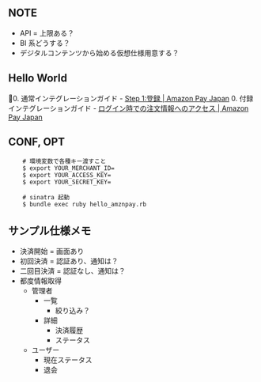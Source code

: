 ## NOTE
- API = 上限ある？
- BI 系どうする？
- デジタルコンテンツから始める仮想仕様用意する？

## Hello World
0. 通常インテグレーションガイド
    - [Step 1:登録 | Amazon Pay Japan](https://developer.amazon.com/ja/docs/amazon-pay-onetime/register.html)
0. 付録インテグレーションガイド
    - [ログイン時での注文情報へのアクセス | Amazon Pay Japan](https://developer.amazon.com/ja/docs/amazon-pay-onetime/accessing-order-information.html)

## CONF, OPT
        # 環境変数で各種キー渡すこと
        $ export YOUR_MERCHANT_ID=
        $ export YOUR_ACCESS_KEY=
        $ export YOUR_SECRET_KEY=

        # sinatra 起動
        $ bundle exec ruby hello_amznpay.rb

## サンプル仕様メモ
- 決済開始 = 画面あり
- 初回決済 = 認証あり、通知は？
- 二回目決済 = 認証なし、通知は？
- 都度情報取得
    - 管理者
        - 一覧
            - 絞り込み？
        - 詳細
            - 決済履歴
            - ステータス
    - ユーザー
        - 現在ステータス
        - 退会